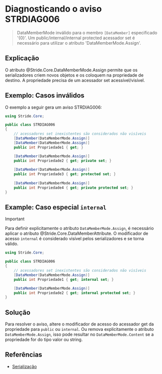 # Diagnosticando o aviso STRDIAG006

> DataMemberMode inválido para o membro `[DataMember]` especificado '{0}'. Um public/internal/internal protected acessador set é necessário para utilizar o atributo 'DataMemberMode.Assign'.

## Explicação

O atributo @Stride.Core.DataMemberMode.Assign permite que os serializadores criem novos objetos e os coloquem na propriedade de destino. A propriedade precisa de um acessador set acessível/visível.

## Exemplo: Casos inválidos

O exemplo a seguir gera um aviso STRDIAG006:

```csharp
using Stride.Core;

public class STRDIAG006
{
    // acessadores set inexistentes são considerados não visíveis
    [DataMember(DataMemberMode.Assign)]
    [DataMember(DataMemberMode.Assign)]
    public int Propriedade1 { get; }

    [DataMember(DataMemberMode.Assign)]
    public int Propriedade2 { get; private set; }
    
    [DataMember(DataMemberMode.Assign)]
    public int Propriedade3 { get; protected set; }
    
    [DataMember(DataMemberMode.Assign)]
    public int Propriedade4 { get; private protected set; }
}
```

## Example: Caso especial `internal`

> [!Important]
> Para definir explicitamente o atributo `DataMemberMode.Assign`, é necessário aplicar o atributo @Stride.Core.DataMemberAttribute.
> O modificador de acesso `internal` é considerado visível pelos serializadores e se torna válido.

```csharp
using Stride.Core;

public class STRDIAG006
{
    // acessadores set inexistentes são considerados não visíveis
    [DataMember(DataMemberMode.Assign)]
    public int Propriedade1 { get; internal set; }

    [DataMember(DataMemberMode.Assign)]
    public int Propriedade2 { get; internal protected set; }
}
```

## Solução

Para resolver o aviso, altere o modificador de acesso do acessador get da propriedade para `public` ou `internal`. Ou remova explicitamente o atributo `DataMemberMode.Assign`, isso pode resultar no `DataMemberMode.Content` se a propriedade for do tipo valor ou string.

## Referências

- [Serialização](../manual/scripts/serialization.md)
